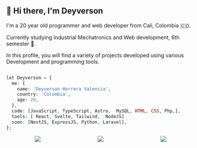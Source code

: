 ##  🐺 Hi there, I'm Deyverson 

I'm a 20 year old programmer and web developer from Cali, Colombia 🇨🇴.

Currently studying Industrial Mechatronics and Web development, 6th semester 📖.

In this profile, you will find a variety of projects developed using various Development and programming tools.

```php

let Deyverson = {
  me: {
    name: 'Deyverson Herrera Valencia',
    country: 'Colombia',
    age: 20,
  },
  code: [JavaScript, TypeScript, Astro,  MySQL, HTML, CSS, Php,],
  tools: [ React, Svelte, Tailwind,  NodeJS]
  soon: [NextJS, ExpressJS, Python, Laravel],
};

```

<div style="display: flex; justify-content: space-around;">
    <a href="https://www.linkedin.com/in/deyverson/"><img src="https://img.shields.io/badge/LinkedIn-0077B5?style=for-the-badge&logo=linkedin&logoColor=white" /></a>
    <a href="https://www.instagram.com/deyverson08/"><img src="https://img.shields.io/badge/Instagram-E4405F?style=for-the-badge&logo=instagram&logoColor=white" /></a>
<a href="https://portfolio-deyverson-astro.vercel.app/"><img src="https://img.shields.io/badge/Portfolio-255E63?style=for-the-badge&logo=About.me&logoColor=white" /></a>
<!--   <a href=""><img src="" /></a> -->
  
</div>
